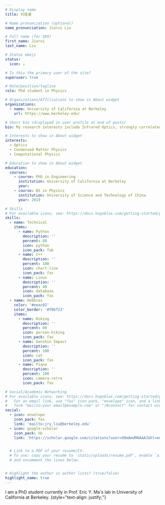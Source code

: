 ```yaml
---
# Display name
title: 刘佳睿

# Name pronunciation (optional)
name_pronunciation: Jiarui Liu

# Full name (for SEO)
first_name: Jiarui
last_name: Liu

# Status emoji
status:
  icon: ☕️

# Is this the primary user of the site?
superuser: true

# Role/position/tagline
role: Phd student in Physics

# Organizations/Affiliations to show in About widget
organizations:
  - name: University of California at Berkeley
    url: https://www.berkeley.edu/

# Short bio (displayed in user profile at end of posts)
bio: My research interests include Infrared Optics, strongly correlated electron system and computational physics

# Interests to show in About widget
interests:
  - Optics
  - Condensed Matter Physics
  - Computational Physics

# Education to show in About widget
education:
  courses:
    - course: PhD in Engineering
      institution: University of California at Berkeley
      year: 
    - course: BS in Physics
      institution: University of Science and Technology of China
      year: 2019

# Skills
# For available icons, see: https://docs.hugoblox.com/getting-started/page-builder/#icons
skills:
  - name: Technical
    items:
      - name: Python
        description: ''
        percent: 80
        icon: python
        icon_pack: fab
      - name: C++
        description: ''
        percent: 100
        icon: chart-line
        icon_pack: fas
      - name: Linux
        description: ''
        percent: 40
        icon: database
        icon_pack: fas
  - name: Hobbies
    color: '#eeac02'
    color_border: '#f0bf23'
    items:
      - name: Hiking
        description: ''
        percent: 60
        icon: person-hiking
        icon_pack: fas
      - name: Genshin Impact
        description: ''
        percent: 100
        icon: cat
        icon_pack: fas
      - name: Piano
        description: ''
        percent: 100
        icon: camera-retro
        icon_pack: fas

# Social/Academic Networking
# For available icons, see: https://docs.hugoblox.com/getting-started/page-builder/#icons
#   For an email link, use "fas" icon pack, "envelope" icon, and a link in the
#   form "mailto:your-email@example.com" or "/#contact" for contact widget.
social:
  - icon: envelope
    icon_pack: fas
    link: 'mailto:jry_liu@berkeley.edu'
  - icon: google-scholar
    icon_pack: hb
    link: 'https://scholar.google.com/citations?user=O9mAmdMAAAAJ&hl=en&oi=ao'


  # Link to a PDF of your resume/CV.
  # To use: copy your resume to `static/uploads/resume.pdf`, enable `ai` icons in `params.yaml`,
  # and uncomment the lines below.


# Highlight the author in author lists? (true/false)
highlight_name: true
---
```


I am a PhD student currently in Prof. Eric Y. Ma's lab in University of California at Berkeley.
{style="text-align: justify;"}
